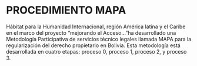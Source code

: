 # PROCEDIMIENTO MAPA

Hábitat  para la Humanidad Internacional, región América  latina y el Caribe en el marco del proyecto “mejorando el Acceso…”ha desarrollado una Metodología Participativa de servicios técnico legales llamada MAPA para la regularización  del derecho propietario en Bolivia. Esta metodología está desarrollada en cuatro etapas: proceso 0, proceso 1, proceso 2, y proceso 3.

